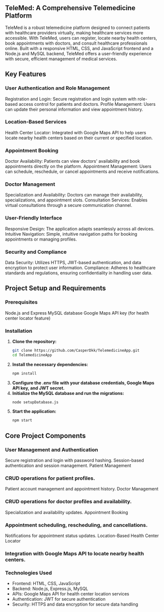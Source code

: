 ## TeleMed: A Comprehensive Telemedicine Platform
TeleMed is a robust telemedicine platform designed to connect patients with healthcare providers virtually, making healthcare services more accessible. With TeleMed, users can register, locate nearby health centers, book appointments with doctors, and consult healthcare professionals online. Built with a responsive HTML, CSS, and JavaScript frontend and a Node.js and MySQL backend, TeleMed offers a user-friendly experience with secure, efficient management of medical services.

## Key Features
### User Authentication and Role Management
Registration and Login: Secure registration and login system with role-based access control for patients and doctors.
Profile Management: Users can update their personal information and view appointment history.
### Location-Based Services
Health Center Locator: Integrated with Google Maps API to help users locate nearby health centers based on their current or specified location.
### Appointment Booking
Doctor Availability: Patients can view doctors' availability and book appointments directly on the platform.
Appointment Management: Users can schedule, reschedule, or cancel appointments and receive notifications.
### Doctor Management
Specialization and Availability: Doctors can manage their availability, specializations, and appointment slots.
Consultation Services: Enables virtual consultations through a secure communication channel.
### User-Friendly Interface
Responsive Design: The application adapts seamlessly across all devices.
Intuitive Navigation: Simple, intuitive navigation paths for booking appointments or managing profiles.
### Security and Compliance
Data Security: Utilizes HTTPS, JWT-based authentication, and data encryption to protect user information.
Compliance: Adheres to healthcare standards and regulations, ensuring confidentiality in handling user data.
## Project Setup and Requirements
### Prerequisites
Node.js and Express
MySQL database
Google Maps API key (for health center locator feature)
### Installation
1. **Clone the repository:**
   ```bash
   git clone https://github.com/CasperDkk/TelemedicineApp.git
   cd TelemedicineApp
2. **Install the necessary dependencies:**
   ```bash
   npm install
3. **Configure the .env file with your database credentials, Google Maps API key, and JWT secret.**
4. **Initialize the MySQL database and run the migrations:**
   ```bash
   node setupDatabase.js
5. **Start the application:**
   ```bash
   npm start
## Core Project Components
### User Management and Authentication

Secure registration and login with password hashing.
Session-based authentication and session management.
Patient Management

### CRUD operations for patient profiles.
Patient account management and appointment history.
Doctor Management

### CRUD operations for doctor profiles and availability.
Specialization and availability updates.
Appointment Booking

### Appointment scheduling, rescheduling, and cancellations.
Notifications for appointment status updates.
Location-Based Health Center Locator

### Integration with Google Maps API to locate nearby health centers.
### Technologies Used
- Frontend: HTML, CSS, JavaScript
- Backend: Node.js, Express.js, MySQL
- APIs: Google Maps API for health center location services
- Authentication: JWT for secure authentication
- Security: HTTPS and data encryption for secure data handling
